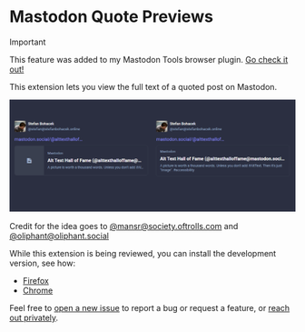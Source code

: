 # Mastodon Quote Previews

> [!IMPORTANT]  
> This feature was added to my Mastodon Tools browser plugin. [Go check it out!](https://stefanbohacek.com/project/mastodon-tools-browser-extension/)


<!--
**[Add to Firefox](TODO) | [Add to Chrome](TODO)**
-->

This extension lets you view the full text of a quoted post on Mastodon.

![A side-by-side comparison of a quoted Mastodon post. On the left, the text is cut off. On the right, it is fully visible.](https://raw.githubusercontent.com/stefanbohacek/mastodon-quote-previews/main/assets/preview.png)

Credit for the idea goes to [@mansr@society.oftrolls.com](https://society.oftrolls.com/@mansr) and [@oliphant@oliphant.social](https://oliphant.social/@oliphant)

While this extension is being reviewed, you can install the development version, see how:

- [Firefox](https://developer.mozilla.org/en-US/docs/Mozilla/Add-ons/WebExtensions/Your_first_WebExtension#installing)
- [Chrome](https://developer.chrome.com/docs/extensions/mv3/getstarted/development-basics/#load-unpacked)

Feel free to [open a new issue](https://github.com/stefanbohacek/mastodon-quote-previews/issues?q=is%3Aissue+is%3Aopen+sort%3Aupdated-desc) to report a bug or request a feature, or [reach out privately](https://stefanbohacek.com/contact/).

